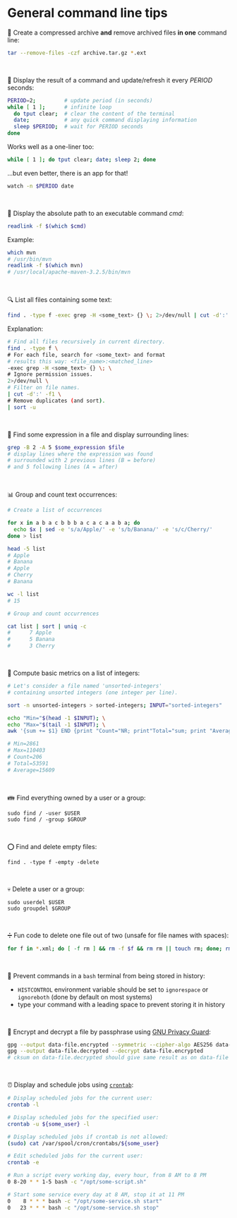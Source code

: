 # General command line tips

:open_file_folder: Create a compressed archive **and** remove archived files **in one** command line:
```sh
tar --remove-files -czf archive.tar.gz *.ext
```

&nbsp;

:arrows_counterclockwise: Display the result of a command and update/refresh it every *PERIOD* seconds:
```sh
PERIOD=2;         # update period (in seconds)
while [ 1 ];      # infinite loop
  do tput clear;  # clear the content of the terminal
  date;           # any quick command displaying information
  sleep $PERIOD;  # wait for PERIOD seconds
done
```
Works well as a one-liner too:
```sh
while [ 1 ]; do tput clear; date; sleep 2; done
```
...but even better, there is an app for that!
```sh
watch -n $PERIOD date
```

&nbsp;

:link: Display the absolute path to an executable command *cmd*:
```sh
readlink -f $(which $cmd)
```
Example:
```sh
which mvn
# /usr/bin/mvn
readlink -f $(which mvn)
# /usr/local/apache-maven-3.2.5/bin/mvn
```

&nbsp;

:mag: List all files containing some text:
```sh
find . -type f -exec grep -H <some_text> {} \; 2>/dev/null | cut -d':' -f1 | sort -u
```
Explanation:
```sh
# Find all files recursively in current directory.
find . -type f \
# For each file, search for <some_text> and format
# results this way: <file_name>:<matched_line>
-exec grep -H <some_text> {} \; \
# Ignore permission issues.
2>/dev/null \
# Filter on file names.
| cut -d':' -f1 \
# Remove duplicates (and sort).
| sort -u
```

&nbsp;

:bookmark_tabs: Find some expression in a file and display surrounding lines:
```sh
grep -B 2 -A 5 $some_expression $file
# display lines where the expression was found
# surrounded with 2 previous lines (B = before)
# and 5 following lines (A = after)
```

&nbsp;

:bar_chart: Group and count text occurrences:
```sh
# Create a list of occurrences

for x in a b a c b b b a c a c a a b a; do
  echo $x | sed -e 's/a/Apple/' -e 's/b/Banana/' -e 's/c/Cherry/'
done > list

head -5 list
# Apple
# Banana
# Apple
# Cherry
# Banana

wc -l list
# 15
```
```sh
# Group and count occurrences

cat list | sort | uniq -c
#      7 Apple
#      5 Banana
#      3 Cherry
```

&nbsp;

:1234: Compute basic metrics on a list of integers:
```sh
# Let's consider a file named 'unsorted-integers'
# containing unsorted integers (one integer per line).

sort -n unsorted-integers > sorted-integers; INPUT="sorted-integers"

echo "Min="$(head -1 $INPUT); \
echo "Max="$(tail -1 $INPUT); \
awk '{sum += $1} END {print "Count="NR; print"Total="sum; print "Average="sum/NR}' $INPUT

# Min=2861
# Max=110403
# Count=206
# Total=53591
# Average=15609
```

&nbsp;

:family: Find everything owned by a user or a group:
```
sudo find / -user $USER
sudo find / -group $GROUP
```

&nbsp;

:o: Find and delete empty files:
```
find . -type f -empty -delete
```

&nbsp;

:skull: Delete a user or a group:
```
sudo userdel $USER
sudo groupdel $GROUP
```

&nbsp;

:heavy_division_sign: Fun code to delete one file out of two (unsafe for file names with spaces):
```sh
for f in *.xml; do [ -f rm ] && rm -f $f && rm rm || touch rm; done; rm -f rm;
```

&nbsp;

:ghost: Prevent commands in a `bash` terminal from being stored in history:
- `HISTCONTROL` environment variable should be set to `ignorespace` or `ignoreboth` (done by default on most systems)
- type your command with a leading space to prevent storing it in history

&nbsp;

:closed_lock_with_key: Encrypt and decrypt a file by passphrase using [GNU Privacy Guard](https://gnupg.org/):
```sh
gpg --output data-file.encrypted --symmetric --cipher-algo AES256 data-file
gpg --output data-file.decrypted --decrypt data-file.encrypted
# cksum on data-file.decrypted should give same result as on data-file
```

&nbsp;

:alarm_clock: Display and schedule jobs using [`crontab`](https://en.wikipedia.org/wiki/Cron):

```sh
# Display scheduled jobs for the current user:
crontab -l

# Display scheduled jobs for the specified user:
crontab -u ${some_user} -l

# Display scheduled jobs if crontab is not allowed:
(sudo) cat /var/spool/cron/crontabs/${some_user}

# Edit scheduled jobs for the current user:
crontab -e
```
```sh
# Run a script every working day, every hour, from 8 AM to 8 PM
0 8-20 * * 1-5 bash -c "/opt/some-script.sh"

# Start some service every day at 8 AM, stop it at 11 PM
0    8 * * * bash -c "/opt/some-service.sh start"
0   23 * * * bash -c "/opt/some-service.sh stop"
```
